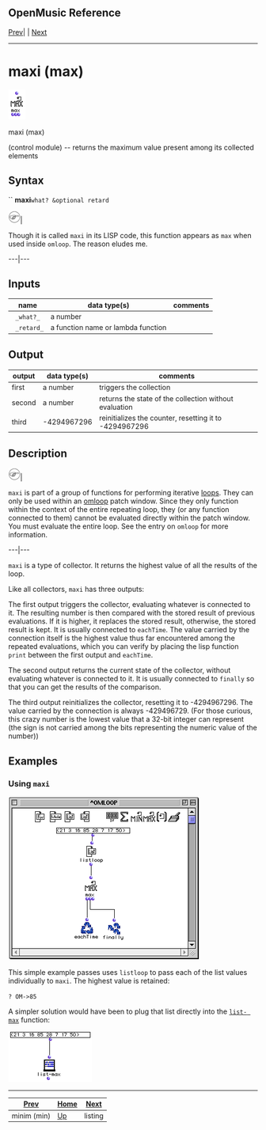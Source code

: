 OpenMusic Reference  
---  
[Prev](minim)| | [Next](listing)  
  
* * *

# maxi (max)

![](figures/functions/control/maxi.png)

  
  
maxi (max)  
  
(control module) \-- returns the maximum value present among its collected
elements  

## Syntax

`` **maxi**` what? &optional retard `

![Note](figures/images/note.gif)|

Though it is called `maxi` in its LISP code, this function appears as `max`
when used inside `omloop`. The reason eludes me.  
  
---|---  
  
## Inputs

name| data type(s)| comments  
---|---|---  
` _what?_`|  a number|  
` _retard_`|  a function name or lambda function|  
  
## Output

output| data type(s)| comments  
---|---|---  
first| a number| triggers the collection  
second| a number| returns the state of the collection without evaluation  
third| -4294967296| reinitializes the counter, resetting it to -4294967296  
  
## Description

![Note](figures/images/note.gif)|

`maxi` is part of a group of functions for performing iterative
[loops](glossary#LOOP). They can only be used within an
[omloop](omloop) patch window. Since they only function within the
context of the entire repeating loop, they (or any function connected to them)
cannot be evaluated directly within the patch window. You must evaluate the
entire loop. See the entry on `omloop` for more information.  
  
---|---  
  
`maxi` is a type of collector. It returns the highest value of all the results
of the loop.

Like all collectors, `maxi` has three outputs:

The first output triggers the collector, evaluating whatever is connected to
it. The resulting number is then compared with the stored result of previous
evaluations. If it is higher, it replaces the stored result, otherwise, the
stored result is kept. It is usually connected to `eachTime`. The value
carried by the connection itself is the highest value thus far encountered
among the repeated evaluations, which you can verify by placing the lisp
function `print` between the first output and `eachTime`.

The second output returns the current state of the collector, without
evaluating whatever is connected to it. It is usually connected to `finally`
so that you can get the results of the comparison.

The third output reinitializes the collector, resetting it to -4294967296. The
value carried by the connection is always -429496729. (For those curious, this
crazy number is the lowest value that a 32-bit integer can represent (the sign
is not carried among the bits representing the numeric value of the number))

## Examples

### Using `maxi`

![](figures/functions/control/maxiEX1.png)

This simple example passes uses `listloop` to pass each of the list values
individually to `maxi`. The highest value is retained:

`? OM->85`

A simpler solution would have been to plug that list directly into the [`list-
max`](list-max) function:

![](figures/functions/control/maxiEX2.png)

* * *

[Prev](minim)| [Home](index)| [Next](listing)  
---|---|---  
minim (min)| [Up](funcref.omloop)| listing

